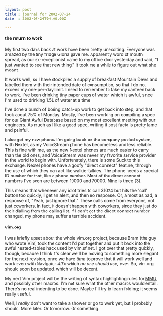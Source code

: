 ```yaml
---
layout: post
title : journal for 2002-07-24
date  : 2002-07-24T04:00:00Z

---
```

<h4>the return to work</h4>My first two days back at work have been pretty unexciting.  Everyone was amazed by the tiny fridge Gloria gave me.  Apparently word of mouth spread, as our ex-receptionist came to my office door yesterday and said, "I just wanted to see that new thing."  It took me a while to figure out what she meant.

It works well, so I have stockpiled a supply of breakfast Mountain Dews and labelled them with their intended date of consumption, so that I do not exceed my one-per-day limit.  I need to remember to take my canteen back to work. I've been drinking tiny paper cups of water, which is awful, since I'm used to drinking 1.5L of water at a time.

I've done a bunch of boring catch-up work to get back into step, and that took about 75% of Monday.  Mostly, I've been working on compiling a spec for our Giant Awful Database based on my most excellent meeting with our engineers.  As much as I like a good spec, writing it post facto is pretty lame and painful.

I also got my new phone.  I'm going back on the company pooled system, with Nextel, as my VoiceStream phone has become less and less reliable.  This is fine with me, as the new Nextel phones are much easier to carry than the old ones, and VoiceStream was never my favorite service provider in the world to begin with.  Unfortunately, there is some Suck to this exchange.  Nextel phones have a goofy "direct connect" feature, through the use of which they can act like walkie-talkies.  The phone needs a special ID number for that, like a phone number.  Most of the direct connect numbers I've seen are between 10000 and 70000.  Mine is three (3).

This means that whenever any idiot tries to call 31024 but hits the 'call' button too quickly, I get an alert, and then no response.  Or, almost as bad, a response of, "Yeah, just ignore that."  These calls come from everyone, not just coworkers.  In fact, it doesn't happen with coworkers, since they just do their dialling from the calling list.  If I can't get the direct connect number changed, my phone may suffer a terrible accident.<h4>vim.org</h4>I was briefly upset about the whole vim.org project, because Bram (the guy who wrote Vim) took the content I'd put together and put it back into the awful nested-tables hack used by vim.sf.net.  I got over that pretty quickly, though, because I think it's clear we'll be moving to something more elegant for the next revision, once we have <em>time</em> to prove that it will work well and work even with Navigator 4.7x which <em>no one should use, ever</em>.  So, vim.org should soon be updated, which will be decent.

My next Vim project will be the writing of syntax highlighting rules for <a href='http://docs.collapsar.net/cobalt/'>MMU</a>, and possibly other macros. I'm not sure what the other macros would entail.  There's no real indenting to be done.  Maybe I'll try to learn folding;  it seems really useful.

Well, I <em>really</em> don't want to take a shower or go to work yet, but I probably should.  More later.  Or tomorrow.  Or something.

